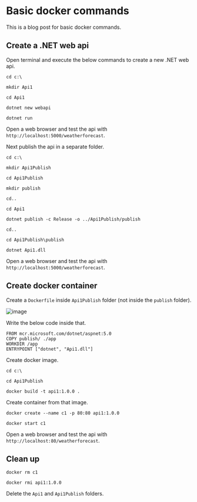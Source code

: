 # Basic docker commands
This is a blog post for basic docker commands.

## Create a .NET web api
Open terminal and execute the below commands to create a new .NET web api.

```
cd c:\

mkdir Api1

cd Api1

dotnet new webapi

dotnet run
```

Open a web browser and test the api with `http://localhost:5000/weatherforecast`. 

Next publish the api in a separate folder.

```
cd c:\

mkdir Api1Publish

cd Api1Publish

mkdir publish

cd..

cd Api1

dotnet publish -c Release -o ../Api1Publish/publish

cd..

cd Api1Publish\publish

dotnet Api1.dll
```

Open a web browser and test the api with `http://localhost:5000/weatherforecast`. 

## Create docker container
Create a `Dockerfile` inside `Api1Publish` folder (not inside the `publish` folder). 

![image](https://user-images.githubusercontent.com/3396447/139822333-aed832fd-aa01-48f8-9295-f864e102dc1b.png)

Write the below code inside that.

```
FROM mcr.microsoft.com/dotnet/aspnet:5.0
COPY publish/ ./app
WORKDIR /app
ENTRYPOINT ["dotnet", "Api1.dll"]
```

Create docker image.

```
cd c:\

cd Api1Publish

docker build -t api1:1.0.0 .
```

Create container from that image.

```
docker create --name c1 -p 80:80 api1:1.0.0

docker start c1
```

Open a web browser and test the api with `http://localhost:80/weatherforecast`.

## Clean up
```
docker rm c1

docker rmi api1:1.0.0
```

Delete the `Api1` and `Api1Publish` folders.
